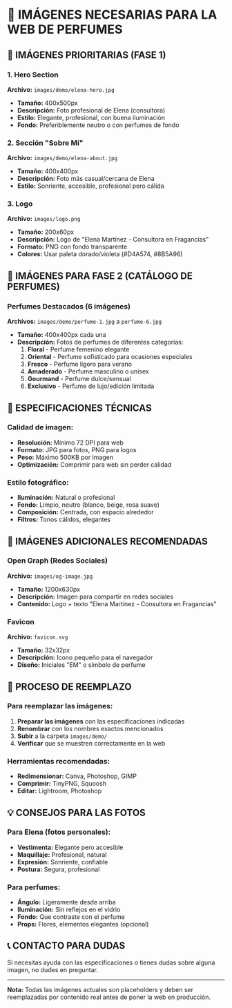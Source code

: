 # 📸 IMÁGENES NECESARIAS PARA LA WEB DE PERFUMES

## 🎯 IMÁGENES PRIORITARIAS (FASE 1)

### 1. Hero Section
**Archivo:** `images/demo/elena-hero.jpg`
- **Tamaño:** 400x500px
- **Descripción:** Foto profesional de Elena (consultora)
- **Estilo:** Elegante, profesional, con buena iluminación
- **Fondo:** Preferiblemente neutro o con perfumes de fondo

### 2. Sección "Sobre Mí"
**Archivo:** `images/demo/elena-about.jpg`
- **Tamaño:** 400x400px
- **Descripción:** Foto más casual/cercana de Elena
- **Estilo:** Sonriente, accesible, profesional pero cálida

### 3. Logo
**Archivo:** `images/logo.png`
- **Tamaño:** 200x60px
- **Descripción:** Logo de "Elena Martínez - Consultora en Fragancias"
- **Formato:** PNG con fondo transparente
- **Colores:** Usar paleta dorado/violeta (#D4A574, #8B5A96)

## 🌸 IMÁGENES PARA FASE 2 (CATÁLOGO DE PERFUMES)

### Perfumes Destacados (6 imágenes)
**Archivos:** `images/demo/perfume-1.jpg` a `perfume-6.jpg`
- **Tamaño:** 400x400px cada una
- **Descripción:** Fotos de perfumes de diferentes categorías:
  1. **Floral** - Perfume femenino elegante
  2. **Oriental** - Perfume sofisticado para ocasiones especiales
  3. **Fresco** - Perfume ligero para verano
  4. **Amaderado** - Perfume masculino o unisex
  5. **Gourmand** - Perfume dulce/sensual
  6. **Exclusivo** - Perfume de lujo/edición limitada

## 🎨 ESPECIFICACIONES TÉCNICAS

### Calidad de imagen:
- **Resolución:** Mínimo 72 DPI para web
- **Formato:** JPG para fotos, PNG para logos
- **Peso:** Máximo 500KB por imagen
- **Optimización:** Comprimir para web sin perder calidad

### Estilo fotográfico:
- **Iluminación:** Natural o profesional
- **Fondo:** Limpio, neutro (blanco, beige, rosa suave)
- **Composición:** Centrada, con espacio alrededor
- **Filtros:** Tonos cálidos, elegantes

## 📱 IMÁGENES ADICIONALES RECOMENDADAS

### Open Graph (Redes Sociales)
**Archivo:** `images/og-image.jpg`
- **Tamaño:** 1200x630px
- **Descripción:** Imagen para compartir en redes sociales
- **Contenido:** Logo + texto "Elena Martínez - Consultora en Fragancias"

### Favicon
**Archivo:** `favicon.svg`
- **Tamaño:** 32x32px
- **Descripción:** Icono pequeño para el navegador
- **Diseño:** Iniciales "EM" o símbolo de perfume

## 🔄 PROCESO DE REEMPLAZO

### Para reemplazar las imágenes:
1. **Preparar las imágenes** con las especificaciones indicadas
2. **Renombrar** con los nombres exactos mencionados
3. **Subir** a la carpeta `images/demo/`
4. **Verificar** que se muestren correctamente en la web

### Herramientas recomendadas:
- **Redimensionar:** Canva, Photoshop, GIMP
- **Comprimir:** TinyPNG, Squoosh
- **Editar:** Lightroom, Photoshop

## 💡 CONSEJOS PARA LAS FOTOS

### Para Elena (fotos personales):
- **Vestimenta:** Elegante pero accesible
- **Maquillaje:** Profesional, natural
- **Expresión:** Sonriente, confiable
- **Postura:** Segura, profesional

### Para perfumes:
- **Ángulo:** Ligeramente desde arriba
- **Iluminación:** Sin reflejos en el vidrio
- **Fondo:** Que contraste con el perfume
- **Props:** Flores, elementos elegantes (opcional)

## 📞 CONTACTO PARA DUDAS

Si necesitas ayuda con las especificaciones o tienes dudas sobre alguna imagen, no dudes en preguntar.

---

**Nota:** Todas las imágenes actuales son placeholders y deben ser reemplazadas por contenido real antes de poner la web en producción.
